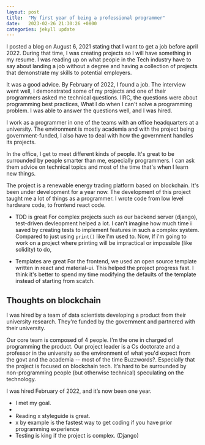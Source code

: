 ```yaml
---
layout: post
title:  "My first year of being a professional programmer"
date:   2023-02-26 21:30:26 +0800
categories: jekyll update
---
```


I posted a blog on August 6, 2021 stating that I want to get a job before april
2022.  During that time, I was creating projects so I will have something in my
resume.  I was reading up on what people in the Tech industry have to say about
landing a job without a degree and having a collection of projects that
demonstrate my skills to potential employers.

It was a good advice. By February of 2022, I found a job.  The interview went
well, I demonstrated some of my projects and one of their programmers asked me
technical questions. IIRC, the questions were about programming best practices,
What I do when I can't solve a programming problem. I was able to answer the
questions well, and I was hired. 

I work as a programmer in one of the teams with an office headquarters at a
university.  The environment is mostly academia and with the project being
government-funded, I also have to deal with how the government handles its
projects. 

In the office, I get to meet different kinds of people. It's great to be
surrounded by people smarter than me, especially programmers. I can ask them
advice on technical topics and most of the time that's when I learn new things.

The project is a renewable energy trading platform based on blockchain.  It's
been under development for a year now. The development of this project taught
me a lot of things as a programmer. I wrote code from low level hardware code,
to frontend react code.

- TDD is great
For complex projects such as our backend server (django), test-driven
devleopment helped a lot.  I can't imagine how much time i saved by creating
tests to implement features in such a complex system.  Compared to just using
`print()` like I'm used to. Now, If i'm going to work on a project where
printing will be impractical or impossible (like solidity) to do, 

- Templates are great For the frontend, we used an open source template written
  in react and material-ui. This helped the project progress fast.  I think
  it's better to spend my time modifying the defaults of the template instead
  of starting from scatch. 


## Thoughts on blockchain

I was hired by a team of data scientists developing a product from their
university research. They're funded by the government and partnered with their
university.

Our core team is composed of 4 people. I'm the one in charged of programming the
product. Our project leader is a Cs doctorate and a professor in the university
so the environment of what you'd expect from the govt and the academia -- most
of the time Buzzwords?. Especially that the project is focused on blockchain
tech. It’s hard to be surrounded by non-programming people (but otherwise
technical) speculating on the technology.

I was hired February of 2022, and it’s now been one year.

- I met my goal.
-
- Reading x styleguide is great. 
- x by example is the fastest way to get coding if you have prior programming
  experience
- Testing is king if the project is complex. (Django)
